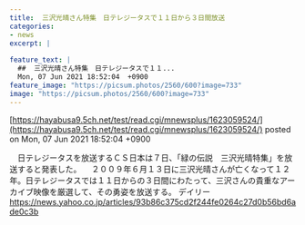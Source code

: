```yaml
---
title:  三沢光晴さん特集　日テレジータスで１１日から３日間放送 
categories:
- news
excerpt: |
  
feature_text: |
  ##  三沢光晴さん特集　日テレジータスで１１...
  Mon, 07 Jun 2021 18:52:04  +0900
feature_image: "https://picsum.photos/2560/600?image=733"
image: "https://picsum.photos/2560/600?image=733"
---
```


[https://hayabusa9.5ch.net/test/read.cgi/mnewsplus/1623059524/](https://hayabusa9.5ch.net/test/read.cgi/mnewsplus/1623059524/)
posted on Mon, 07 Jun 2021 18:52:04  +0900

<!--more-->

　日テレジータスを放送するＣＳ日本は７日、「緑の伝説　三沢光晴特集」を放送すると発表した。 　２００９年６月１３日に三沢光晴さんが亡くなって１２年。日テレジータスでは１１日からの３日間にわたって、三沢さんの貴重なアーカイブ映像を厳選して、その勇姿を放送する。 デイリー https://news.yahoo.co.jp/articles/93b86c375cd2f244fe0264c27d0b56bd6ade0c3b
